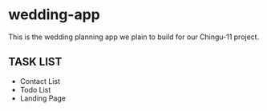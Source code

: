 # wedding-app

This is the wedding planning app we plain to build for our Chingu-11 project.

## TASK LIST

* Contact List
* Todo List
* Landing Page
